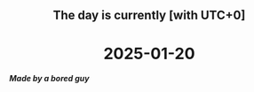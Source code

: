 <h2 align=center>The day is currently [with UTC+0]</h2>
<h1 align=center><!--TIME BEGIN-->2025-01-20<!--TIME END--></h1>
<h5>Made by a bored guy</h5>

